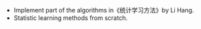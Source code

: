 - Implement part of the algorithms in《统计学习方法》by Li Hang. 
- Statistic learning methods from scratch.
